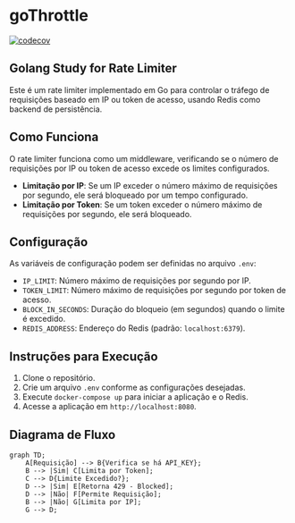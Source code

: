 # goThrottle
[![codecov](https://codecov.io/gh/diegoaraujo4/goThrottle/graph/badge.svg?token=KMC9HDY5YL)](https://codecov.io/gh/diegoaraujo4/goThrottle)
## Golang Study for Rate Limiter
Este é um rate limiter implementado em Go para controlar o tráfego de requisições baseado em IP ou token de acesso, usando Redis como backend de persistência.

## Como Funciona

O rate limiter funciona como um middleware, verificando se o número de requisições por IP ou token de acesso excede os limites configurados.

- **Limitação por IP**: Se um IP exceder o número máximo de requisições por segundo, ele será bloqueado por um tempo configurado.
- **Limitação por Token**: Se um token exceder o número máximo de requisições por segundo, ele será bloqueado.

## Configuração

As variáveis de configuração podem ser definidas no arquivo `.env`:

- `IP_LIMIT`: Número máximo de requisições por segundo por IP.
- `TOKEN_LIMIT`: Número máximo de requisições por segundo por token de acesso.
- `BLOCK_IN_SECONDS`: Duração do bloqueio (em segundos) quando o limite é excedido.
- `REDIS_ADDRESS`: Endereço do Redis (padrão: `localhost:6379`).

## Instruções para Execução

1. Clone o repositório.
2. Crie um arquivo `.env` conforme as configurações desejadas.
3. Execute `docker-compose up` para iniciar a aplicação e o Redis.
4. Acesse a aplicação em `http://localhost:8080`.

## Diagrama de Fluxo

```mermaid
graph TD;
    A[Requisição] --> B{Verifica se há API_KEY};
    B --> |Sim| C[Limita por Token];
    C --> D{Limite Excedido?};
    D --> |Sim| E[Retorna 429 - Blocked];
    D --> |Não| F[Permite Requisição];
    B --> |Não| G[Limita por IP];
    G --> D;
```